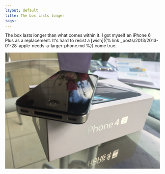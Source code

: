 ```yaml
---
layout: default
title: The box lasts longer
tags:
---
```


The box lasts longer than what comes within it. I got myself an iPhone 6 Plus as a replacement. It's hard to resist a [wish]({% link _posts/2013/2013-01-28-apple-needs-a-larger-phone.md %}) come true.

![iPhone 4S Box](/assets/img/iphone-4s-box.jpg)
